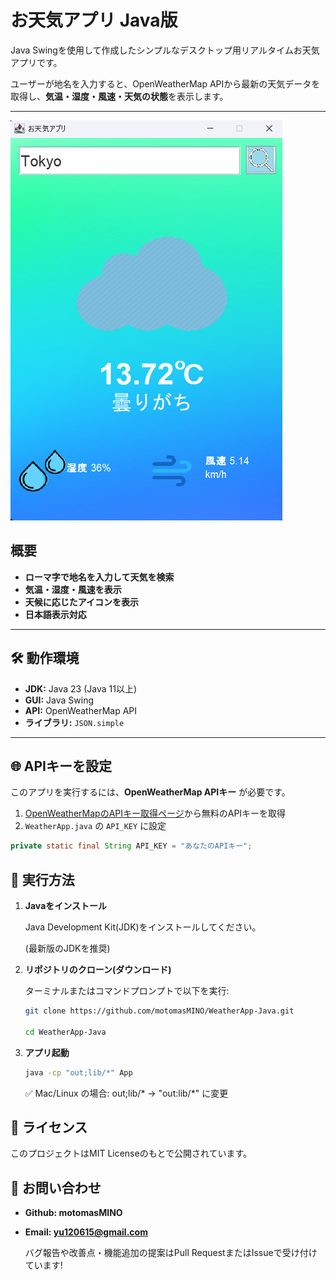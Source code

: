 # お天気アプリ Java版
Java Swingを使用して作成したシンプルなデスクトップ用リアルタイムお天気アプリです。

ユーザーが地名を入力すると、OpenWeatherMap APIから最新の天気データを取得し、**気温・湿度・風速・天気の状態**を表示します。

---

![スクショ](Screenshot1.png)

## 概要
- **ローマ字で地名を入力して天気を検索**
- **気温・湿度・風速を表示**
- **天候に応じたアイコンを表示**
- **日本語表示対応**
---

## 🛠️ 動作環境
- **JDK:** Java 23 (Java 11以上)
- **GUI:** Java Swing
- **API:** OpenWeatherMap API
- **ライブラリ:** `JSON.simple`
---

## 🌐 APIキーを設定
このアプリを実行するには、**OpenWeatherMap APIキー** が必要です。

1. [OpenWeatherMapのAPIキー取得ページ](https://home.openweathermap.org/api_keys)から無料のAPIキーを取得
2. `WeatherApp.java` の `API_KEY` に設定

```java
private static final String API_KEY = "あなたのAPIキー";
```

## 🚀 実行方法

1. **Javaをインストール**
   
   Java Development Kit(JDK)をインストールしてください。
   
   (最新版のJDKを推奨)

2. **リポジトリのクローン(ダウンロード)**
   
   ターミナルまたはコマンドプロンプトで以下を実行:
   ```sh
   git clone https://github.com/motomasMINO/WeatherApp-Java.git

   cd WeatherApp-Java
3. **アプリ起動**
   ```sh
   java -cp "out;lib/*" App
   ```
   ✅ Mac/Linux の場合: out;lib/* → "out:lib/*" に変更
## 📜 ライセンス

このプロジェクトはMIT Licenseのもとで公開されています。

## 📧 お問い合わせ

- **Github: motomasMINO**

- **Email: yu120615@gmail.com**

  バグ報告や改善点・機能追加の提案はPull RequestまたはIssueで受け付けています!
